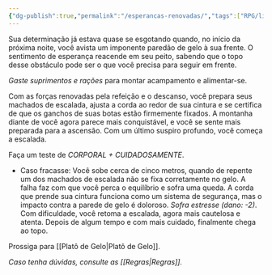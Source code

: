 ```yaml
---
{"dg-publish":true,"permalink":"/esperancas-renovadas/","tags":["RPG/livro-jogo/Aasthar/story-points"],"created":"2024-12-19T16:02:08.698-05:00","updated":"2025-01-12T12:45:57.185-05:00"}
---
```



Sua determinação já estava quase se esgotando quando, no início da próxima noite, você avista um imponente paredão de gelo à sua frente. O sentimento de esperança reacende em seu peito, sabendo que o topo desse obstáculo pode ser o que você precisa para seguir em frente.

*Gaste suprimentos e rações* para montar acampamento e alimentar-se.

Com as forças renovadas pela refeição e o descanso, você prepara seus machados de escalada, ajusta a corda ao redor de sua cintura e se certifica de que os ganchos de suas botas estão firmemente fixados. A montanha diante de você agora parece mais conquistável, e você se sente mais preparada para a ascensão. Com um último suspiro profundo, você começa a escalada.

Faça um teste de *CORPORAL + CUIDADOSAMENTE*.

- Caso fracasse: Você sobe cerca de cinco metros, quando de repente um dos machados de escalada não se fixa corretamente no gelo. A falha faz com que você perca o equilíbrio e sofra uma queda. A corda que prende sua cintura funciona como um sistema de segurança, mas o impacto contra a parede de gelo é doloroso. *Sofra estresse (dano: -2)*. Com dificuldade, você retoma a escalada, agora mais cautelosa e atenta. Depois de algum tempo e com mais cuidado, finalmente chega ao topo.

Prossiga para [[Platô de Gelo\|Platô de Gelo]].

*Caso tenha dúvidas, consulte as [[Regras\|Regras]].*
